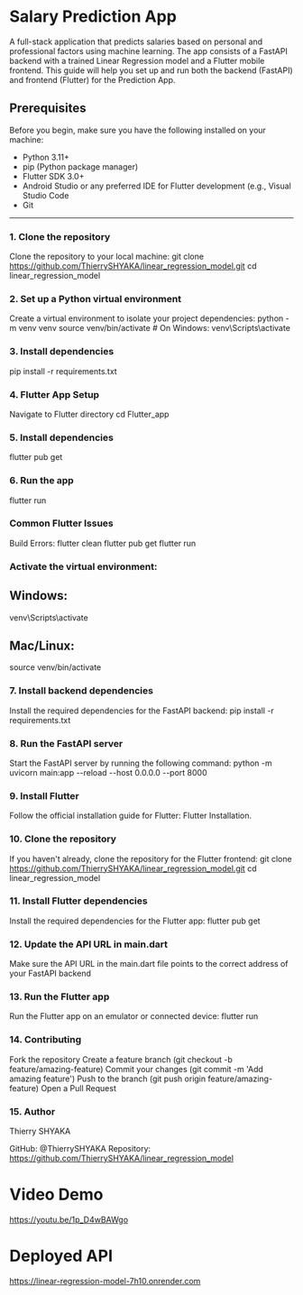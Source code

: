 # Salary Prediction App

A full-stack application that predicts salaries based on personal and professional factors using machine learning. The app consists of a FastAPI backend with a trained Linear Regression model and a Flutter mobile frontend. This guide will help you set up and run both the backend (FastAPI) and frontend (Flutter) for the Prediction App.

## Prerequisites

Before you begin, make sure you have the following installed on your machine:

- Python 3.11+
- pip (Python package manager)
- Flutter SDK 3.0+
- Android Studio or any preferred IDE for Flutter development (e.g., Visual Studio Code
- Git 

---

### 1. Clone the repository

Clone the repository to your local machine:
git clone https://github.com/ThierrySHYAKA/linear_regression_model.git
cd linear_regression_model


### 2. Set up a Python virtual environment
Create a virtual environment to isolate your project dependencies:
python -m venv venv
source venv/bin/activate  # On Windows: venv\Scripts\activate

### 3. Install dependencies
pip install -r requirements.txt

### 4. Flutter App Setup
Navigate to Flutter directory
cd Flutter_app

### 5. Install dependencies
flutter pub get

### 6. Run the app
flutter run


### Common Flutter Issues
Build Errors:
flutter clean
flutter pub get
flutter run

### Activate the virtual environment:

## Windows:
venv\Scripts\activate
## Mac/Linux:
source venv/bin/activate
### 7. Install backend dependencies
Install the required dependencies for the FastAPI backend:
pip install -r requirements.txt
### 8. Run the FastAPI server
Start the FastAPI server by running the following command:
python -m uvicorn main:app --reload --host 0.0.0.0 --port 8000

### 9. Install Flutter
Follow the official installation guide for Flutter: Flutter Installation.

### 10. Clone the repository
If you haven't already, clone the repository for the Flutter frontend:
git clone https://github.com/ThierrySHYAKA/linear_regression_model.git
cd linear_regression_model
### 11. Install Flutter dependencies
Install the required dependencies for the Flutter app:
flutter pub get
### 12. Update the API URL in main.dart
Make sure the API URL in the main.dart file points to the correct address of your FastAPI backend

### 13. Run the Flutter app
Run the Flutter app on an emulator or connected device:
flutter run

### 14. Contributing

Fork the repository
Create a feature branch (git checkout -b feature/amazing-feature)
Commit your changes (git commit -m 'Add amazing feature')
Push to the branch (git push origin feature/amazing-feature)
Open a Pull Request

### 15. Author
Thierry SHYAKA

GitHub: @ThierrySHYAKA
Repository: https://github.com/ThierrySHYAKA/linear_regression_model

# Video Demo
https://youtu.be/1p_D4wBAWgo


# Deployed API
https://linear-regression-model-7h10.onrender.com

